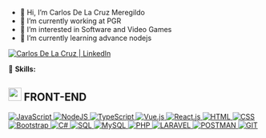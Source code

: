 - 👋 Hi, I’m Carlos De La Cruz Meregildo
- 🔭 I’m currently working at PGR
- 👀 I’m interested in Software and Video Games
- 🌱 I’m currently learning advance nodejs

<a href="https://www.linkedin.com/in/carlos-de-la-cruz-meregildo-5673b1141/">
    <img alt="Carlos De La Cruz | LinkedIn" title="Connect with me on LinkedIn" src="https://img.shields.io/badge/LinkedIn-0077B5?style=for-the-badge&logo=linkedin&logoColor=white"/>
</a>

🚀 **Skills:**

## <img src="https://media.giphy.com/media/u1WhXLjwgcXpHJBMRM/giphy.gif" width="26"> FRONT-END  

<a href="https://github.com/search?q=user%3AJadhielv+is%3Arepo+language%3Ajavascript+fork%3Atrue">
    <img alt="JavaScript" src="https://img.shields.io/badge/JavaScript%20-%23F7DF1E.svg?logo=javascript&logoColor=black">
</a>

<a href="https://github.com/search?q=user%3AJadhielv+is%3Arepo+language%3Ajavascript+fork%3Atrue">
    <img alt="NodeJS" src="https://img.shields.io/badge/Node.js%20-%2343853D.svg?logo=node.js&logoColor=white">
</a>
<a href="https://github.com/search?q=user%3AJadhielv+is%3Arepo+language%3AtypeScript+fork%3Atrue">
    <img alt="TypeScript" src="https://img.shields.io/badge/TypeScript%20-%23007ACC.svg?logo=typescript&logoColor=white">
</a>
<a href="https://github.com/search?q=user%3AJadhielv+is%3Arepo+language%3Avue+fork%3Atrue">
    <img alt="Vue.js" src="https://img.shields.io/badge/Vue.js-%2335495e.svg?logo=vue.js&logoColor=%234FC08D">
</a>

<a href="https://github.com/search?q=user%3AJadhielv+is%3Arepo+language%3Avue+fork%3Atrue">
    <img alt="React.js" src="https://img.shields.io/badge/React%20-%23007ACC.svg?logo=react&logoColor=white">
</a>

<a href="https://github.com/search?q=user%3AJadhielv+is%3Arepo+language%3Ahtml+fork%3Atrue">
    <img alt="HTML" src="https://img.shields.io/badge/HTML%20-%23E34F26.svg?logo=html5&logoColor=white">
</a>

<a href="https://github.com/search?q=user%3AJadhielv+is%3Arepo+language%3Ahtml+fork%3Atrue">
    <img alt="CSS" src="https://img.shields.io/badge/CSS-%23007ACC.svg?logo=css3&logoColor=white">
</a>

<a href="https://github.com/search?q=user%3AJadhielv+is%3Arepo+language%3Ahtml+fork%3Atrue">
    <img alt="Bootstrap" src="https://img.shields.io/badge/Bootstrap%20-%23007ACC.svg?logo=bootstrap&logoColor=white">
</a>


<a href="https://github.com/search?q=user%3AJadhielv+is%3Arepo+language%3Acsharp+fork%3Atrue">
    <img alt="C#" src="https://img.shields.io/badge/C%23%20-%23239120.svg?logo=c-sharp&logoColor=white">
</a>

<a href="#">
    <img alt="SQL" src="https://img.shields.io/badge/SQL%20-%23025E8C.svg?logo=amazon-dynamodb&logoColor=white">
</a>

<a href="#">
    <img alt="MySQL" src="https://img.shields.io/badge/MySQL-00000F.svg?logo=mysql&logoColor=white">
</a>

<a href="#">
    <img alt="PHP" src="https://img.shields.io/badge/PHP-%23025E8C.svg?logo=php&logoColor=white">
</a>

<a href="#">
    <img alt="LARAVEL" src="https://img.shields.io/badge/Laravel-%23E34F26.svg?logo=laravel&logoColor=white">
</a>


<a href="#">
    <img alt="POSTMAN" src="https://img.shields.io/badge/Postman-%23E34F26.svg?logo=postman&logoColor=white">
</a>

<a href="#">
    <img alt="GIT" src="https://img.shields.io/badge/GIT%20-%23E34F26.svg?logo=git&logoColor=white">
</a>




